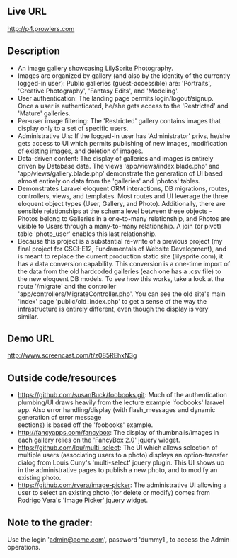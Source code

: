 ## Live URL
<http://p4.prowlers.com>

## Description
* An image gallery showcasing LilySprite Photography.
* Images are organized by gallery (and also by the identity of the currently logged-in user): Public galleries (guest-accessible) are: 'Portraits', 'Creative Photography', 'Fantasy Edits', and 'Modeling'. 
* User authentication: The landing page permits login/logout/signup. Once a user is authenticated, he/she gets access to the 'Restricted' and 'Mature' galleries.
* Per-user image filtering: The 'Restricted' gallery contains images that display only to a set of specific users.
* Administrative UIs: If the logged-in user has 'Administrator' privs, he/she gets access to UI which permits publishing of new images, modification of existing images, and deletion of images.
* Data-driven content: The display of galleries and images is entirely driven by Database data. The views 'app/views/index.blade.php' and 'app/views/gallery.blade.php' demonstrate the generation of UI based almost entirely on data from the 'galleries' and 'photos' tables.
* Demonstrates Laravel eloquent ORM interactions, DB migrations, routes, controllers, views, and templates. Most routes and UI leverage the three eloquent object types (User, Gallery, and Photo). Additionally, there are sensible relationships at the schema level between these objects - Photos belong to Galleries in a one-to-many relationship, and Photos are visible to Users through a many-to-many relationship. A join (or pivot) table 'photo_user' enables this last relationship.
* Because this project is a substantial re-write of a previous project (my final project for CSCI-E12, Fundamentals of Website Development), and is meant to replace the current production static site (lilysprite.com), it has a data conversion capability. This conversion is a one-time import of the data from the old hardcoded galleries (each one has a .csv file) to the new eloquent DB models. To see how this works, take a look at the route '/migrate' and the controller 'app/controllers/MigrateController.php'. You can see the old site's main 'index' page 'public/old_index.php' to get a sense of the way the infrastructure is entirely different, even though the display is very similar.

## Demo URL
<http://www.screencast.com/t/z085REhxN3g>

## Outside code/resources
* https://github.com/susanBuck/foobooks.git: Much of the authentication plumbing/UI draws heavily from the lecture example 'foobooks' laravel app. Also error handling/display (with flash_messages and dynamic generation of error message <div> sections) is based off the 'foobooks' example.
* http://fancyapps.com/fancybox: The display of thumbnails/images in each gallery relies on the 'FancyBox 2.0' jquery widget.
* https://github.com/lou/multi-select: The UI which allows selection of multiple users (associating users to a photo) displays an option-transfer dialog from Louis Cuny's 'multi-select' jquery plugin. This UI shows up in the administrative pages to publish a new photo, and to modify an existing photo.
* https://github.com/rvera/image-picker: The administrative UI allowing a user to select an existing photo (for delete or modify) comes from Rodrigo Vera's 'Image Picker' jquery widget.

## Note to the grader:
Use the login 'admin@acme.com', password 'dummy1', to access the Admin operations.



